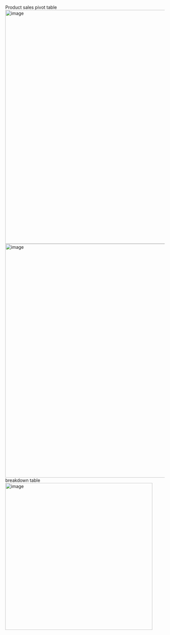 Product sales pivot table
<br>
<img width="740" alt="image" src="https://user-images.githubusercontent.com/57039610/153757625-12dd0451-5d64-4188-8d14-24e38a1558c6.png">
<img width="740" alt="image" src="https://user-images.githubusercontent.com/57039610/153758707-1d903f56-782f-476a-ac52-0a0fd436d41f.png">
<br>
breakdown table
<img width="465" alt="image" src="https://user-images.githubusercontent.com/57039610/154791757-b78687ab-062a-4079-a813-d12a9a8185f8.png">

